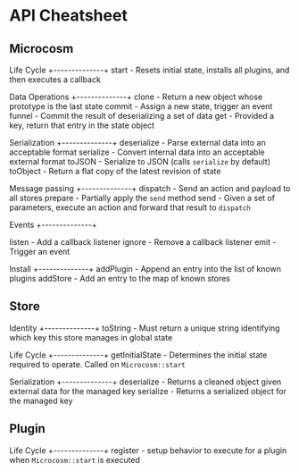 # API Cheatsheet

## Microcosm

Life Cycle
+--------------+
start - Resets initial state, installs all plugins, and then executes a callback

Data Operations
+--------------+
clone  - Return a new object whose prototype is the last state
commit - Assign a new state, trigger an event
funnel - Commit the result of deserializing a set of data
get    - Provided a key, return that entry in the state object

Serialization
+--------------+
deserialize - Parse external data into an acceptable format
serialize   - Convert internal data into an acceptable external format
toJSON      - Serialize to JSON (calls `serialize` by default)
toObject    - Return a flat copy of the latest revision of state

Message passing
+--------------+
dispatch - Send an action and payload to all stores
prepare  - Partially apply the `send` method
send     - Given a set of parameters, execute an action and forward that result to `dispatch`

Events
+--------------+

listen - Add a callback listener
ignore - Remove a callback listener
emit   - Trigger an event

Install
+--------------+
addPlugin - Append an entry into the list of known plugins
addStore  - Add an entry to the map of known stores

## Store

Identity
+--------------+
toString - Must return a unique string identifying which key this store manages in global state

Life Cycle
+--------------+
getInitialState - Determines the initial state required to operate. Called on `Microcosm::start`

Serialization
+--------------+
deserialize - Returns a cleaned object given external data for the managed key
serialize   - Returns a serialized object for the managed key

## Plugin

Life Cycle
+--------------+
register - setup behavior to execute for a plugin when `Microcosm::start` is executed
